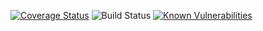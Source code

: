 [![Coverage Status](https://coveralls.io/repos/github/patrickdelfim/4Dev-Enquetes-para-programadores/badge.svg?branch=main)](https://coveralls.io/github/patrickdelfim/4Dev-Enquetes-para-programadores?branch=feat/ci)
![Build Status](https://github.com/patrickdelfim/4Dev-Enquetes-para-programadores/actions/workflows/heroku-deploy.yml/badge.svg)
[![Known Vulnerabilities](https://snyk.io/test/github/patrickdelfim/4Dev-Enquetes-para-programadores/badge.svg)](https://snyk.io/test/github/patrickdelfim/4Dev-Enquetes-para-programadores)